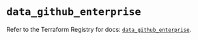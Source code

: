 # `data_github_enterprise`

Refer to the Terraform Registry for docs: [`data_github_enterprise`](https://registry.terraform.io/providers/integrations/github/6.7.3/docs/data-sources/enterprise).
